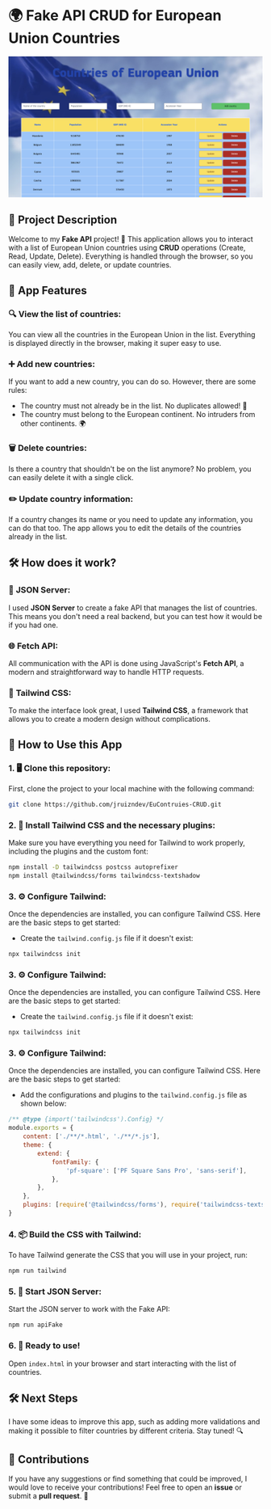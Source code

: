 # 🌍 **Fake API CRUD for European Union Countries**

![Project Image](public/img/apiscreenshot)

## 📝 **Project Description**
Welcome to my **Fake API** project! 🎉 This application allows you to interact with a list of European Union countries using **CRUD** operations (Create, Read, Update, Delete). Everything is handled through the browser, so you can easily view, add, delete, or update countries.

## 🚀 **App Features**

### 🔍 **View the list of countries:**
You can view all the countries in the European Union in the list. Everything is displayed directly in the browser, making it super easy to use.

### ➕ **Add new countries:**
If you want to add a new country, you can do so. However, there are some rules:
- The country must not already be in the list. No duplicates allowed! 🚫
- The country must belong to the European continent. No intruders from other continents. 🌍

### 🗑️ **Delete countries:**
Is there a country that shouldn't be on the list anymore? No problem, you can easily delete it with a single click.

### ✏️ **Update country information:**
If a country changes its name or you need to update any information, you can do that too. The app allows you to edit the details of the countries already in the list.

## 🛠️ **How does it work?**

### 🔧 **JSON Server:**
I used **JSON Server** to create a fake API that manages the list of countries. This means you don't need a real backend, but you can test how it would be if you had one.

### 🌐 **Fetch API:**
All communication with the API is done using JavaScript's **Fetch API**, a modern and straightforward way to handle HTTP requests.

### 🎨 **Tailwind CSS:**
To make the interface look great, I used **Tailwind CSS**, a framework that allows you to create a modern design without complications.

## 🚀 **How to Use this App**

### 1. 🖥️ **Clone this repository:**
First, clone the project to your local machine with the following command:

```bash
git clone https://github.com/jruizndev/EuContruies-CRUD.git
```

### 2. 🔧 **Install Tailwind CSS and the necessary plugins:**
Make sure you have everything you need for Tailwind to work properly, including the plugins and the custom font:

```bash
npm install -D tailwindcss postcss autoprefixer
npm install @tailwindcss/forms tailwindcss-textshadow
```
### 3. ⚙️ **Configure Tailwind:**
Once the dependencies are installed, you can configure Tailwind CSS. Here are the basic steps to get started:

- Create the `tailwind.config.js` file if it doesn't exist:

```bash
npx tailwindcss init
```
### 3. ⚙️ **Configure Tailwind:**
Once the dependencies are installed, you can configure Tailwind CSS. Here are the basic steps to get started:

- Create the `tailwind.config.js` file if it doesn't exist:

```bash
npx tailwindcss init
```
### 3. ⚙️ **Configure Tailwind:**
Once the dependencies are installed, you can configure Tailwind CSS. Here are the basic steps to get started:

- Add the configurations and plugins to the `tailwind.config.js` file as shown below:

```javascript
/** @type {import('tailwindcss').Config} */
module.exports = {
    content: ['./**/*.html', './**/*.js'],
    theme: {
        extend: {
            fontFamily: {
                'pf-square': ['PF Square Sans Pro', 'sans-serif'],
            },
        },
    },
    plugins: [require('@tailwindcss/forms'), require('tailwindcss-textshadow')],
}
```

### 4. 📦 **Build the CSS with Tailwind:**
To have Tailwind generate the CSS that you will use in your project, run:

```bash
npm run tailwind
```

### 5. 🚀 **Start JSON Server:**
Start the JSON server to work with the Fake API:

```bash
npm run apiFake
```

### 6. 🎉 **Ready to use!**
Open `index.html` in your browser and start interacting with the list of countries.

## 🛠️ **Next Steps**
I have some ideas to improve this app, such as adding more validations and making it possible to filter countries by different criteria. Stay tuned! 🔍

## 🤝 **Contributions**
If you have any suggestions or find something that could be improved, I would love to receive your contributions! Feel free to open an **issue** or submit a **pull request**. 🙌
